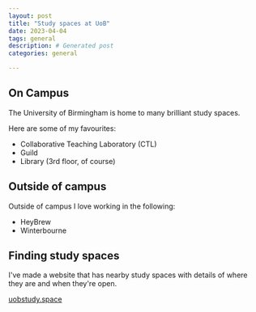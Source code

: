 ```yaml
---
layout: post
title: "Study spaces at UoB"
date: 2023-04-04
tags: general
description: # Generated post
categories: general

---
```

## On Campus

The University of Birmingham is home to many brilliant study spaces.

Here are some of my favourites:

- Collaborative Teaching Laboratory (CTL)
- Guild
- Library (3rd floor, of course)

## Outside of campus

Outside of campus I love working in the following:

- HeyBrew
- Winterbourne

## Finding study spaces

I've made a website that has nearby study spaces with details of where they are and when they're open.

[uobstudy.space](https://uobstudy.space)
